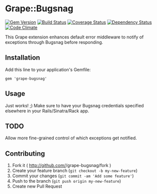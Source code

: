 # Grape::Bugsnag

[![Gem Version](https://badge.fury.io/rb/grape-bugsnag.png)](http://badge.fury.io/rb/grape-bugsnag) [![Build Status](https://travis-ci.org/blackxored/grape-bugsnag.png)](https://travis-ci.org/blackxored/grape-bugsnag) [![Coverage Status](https://coveralls.io/repos/blackxored/grape-bugsnag/badge.png?branch=master)](https://coveralls.io/r/blackxored/grape-bugsnag) [![Dependency Status](https://gemnasium.com/blackxored/grape-bugsnag.png)](https://gemnasium.com/blackxored/grape-bugsnag) [![Code Climate](https://codeclimate.com/github/blackxored/grape-bugsnag.png)](https://codeclimate.com/github/blackxored/grape-bugsnag)

This Grape extension enhances default error middleware to notify of exceptions through
Bugsnag before responding.

## Installation

Add this line to your application's Gemfile:

    gem 'grape-bugsnag'

## Usage

Just works! ;) Make sure to have your Bugsnag credentials specified elsewhere in
your Rails/Sinatra/Rack app.

## TODO

Allow more fine-grained control of which exceptions get notified.

## Contributing

1. Fork it ( http://github.com/<my-github-username>/grape-bugsnag/fork )
2. Create your feature branch (`git checkout -b my-new-feature`)
3. Commit your changes (`git commit -am 'Add some feature'`)
4. Push to the branch (`git push origin my-new-feature`)
5. Create new Pull Request
